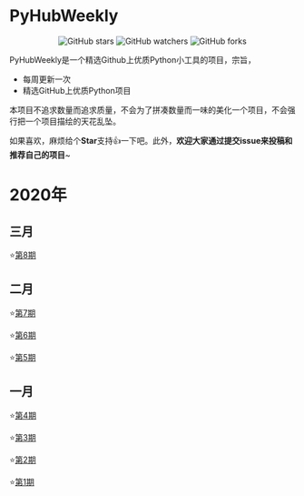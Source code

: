 <h1 align="left">PyHubWeekly</h1>
<p align="center">
    <img alt="GitHub stars" src="https://img.shields.io/github/stars/Jackpopc/PyHubWeekly?style=social">
    <img alt="GitHub watchers" src="https://img.shields.io/github/watchers/Jackpopc/PyHubWeekly?style=social">
    <img alt="GitHub forks" src="https://img.shields.io/github/forks/Jackpopc/PyHubWeekly?style=social">
</p>

PyHubWeekly是一个精选Github上优质Python小工具的项目，宗旨，

- 每周更新一次
- 精选GitHub上优质Python项目

本项目不追求数量而追求质量，不会为了拼凑数量而一味的美化一个项目，不会强行把一个项目描绘的天花乱坠。

如果喜欢，麻烦给个**Star**支持:thumbsup:一下吧。此外，**欢迎大家通过提交issue来投稿和推荐自己的项目**~

# 2020年

## 三月

⭐️[第8期](./docs/8-pyhubweekly.md)

## 二月

⭐️[第7期](./docs/7-pyhubweekly.md)

⭐️[第6期](./docs/6-pyhubweekly.md)

⭐️[第5期](./docs/5-pyhubweekly.md)

##  一月

⭐️[第4期](./docs/4-pyhubweekly.md)

⭐️[第3期](./docs/3-pyhubweekly.md)

⭐️[第2期](./docs/2-pyhubweekly.md)

⭐️[第1期](./docs/1-pyhubweekly.md)
